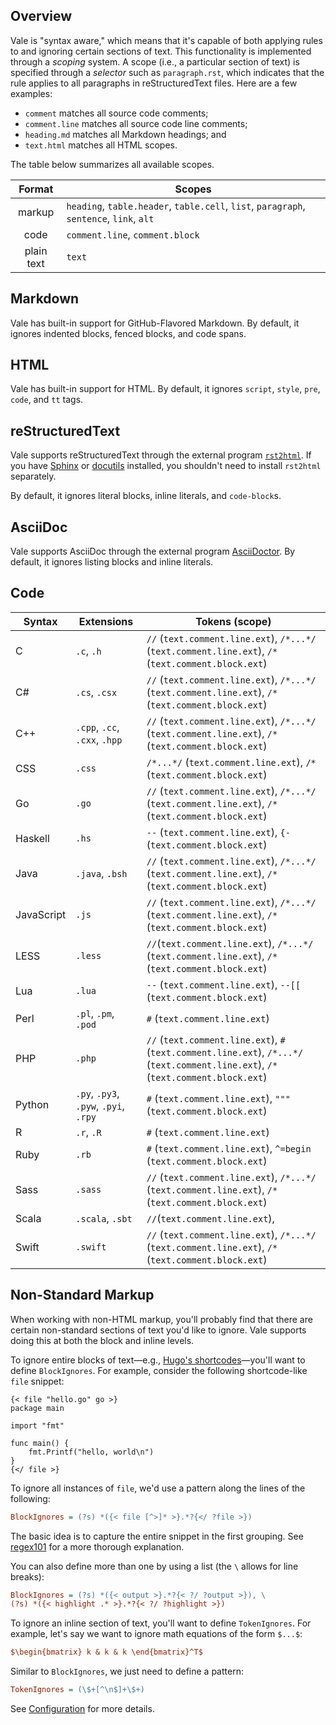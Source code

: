 ## Overview

Vale is "syntax aware," which means that it's capable of both applying rules to and ignoring certain sections of text. This functionality is implemented through a *scoping* system. A scope (i.e., a particular section of text) is specified through a *selector* such as `paragraph.rst`, which indicates that the rule applies to all paragraphs in reStructuredText files. Here are a few examples:

- `comment` matches all source code comments;
- `comment.line` matches all source code line comments;
- `heading.md` matches all Markdown headings; and
- `text.html` matches all HTML scopes.

The table below summarizes all available scopes.

|   Format   |                             Scopes                                                       |
|:----------:|------------------------------------------------------------------------------------------|
|   markup   | `heading`, `table.header`, `table.cell`, `list`, `paragraph`, `sentence`, `link`, `alt`  |
|    code    | `comment.line`, `comment.block`                                                          |
| plain text | `text`                                                                                   |

## Markdown

Vale has built-in support for GitHub-Flavored Markdown. By default, it ignores indented blocks, fenced blocks, and code spans.

## HTML

Vale has built-in support for HTML. By default, it ignores `script`, `style`, `pre`, `code`, and `tt` tags.

## reStructuredText

Vale supports reStructuredText through the external program [`rst2html`](http://docutils.sourceforge.net/docs/user/tools.html#rst2html-py). If you have [Sphinx](http://www.sphinx-doc.org/en/stable/) or [docutils](http://docutils.sourceforge.net/) installed, you shouldn't need to install `rst2html` separately.

By default, it ignores literal blocks, inline literals, and `code-block`s.

## AsciiDoc

Vale supports AsciiDoc through the external program [AsciiDoctor](https://rubygems.org/gems/asciidoctor). By default, it ignores listing blocks and inline literals.

## Code

<!-- vale 18F.UnexpandedAcronyms = NO -->

|   Syntax   |          Extensions         |                                                        Tokens (scope)                                                       |
|----------|---------------------------|---------------------------------------------------------------------------------------------------------------------------|
| C          | `.c`, `.h`                      | `//` (`text.comment.line.ext`), `/*...*/` (`text.comment.line.ext`), `/*` (`text.comment.block.ext`)                              |
| C#         | `.cs`, `.csx`                   | `//` (`text.comment.line.ext`), `/*...*/` (`text.comment.line.ext`), `/*` (`text.comment.block.ext`)                              |
| C++        | `.cpp`, `.cc`, `.cxx`, `.hpp`       | `//` (`text.comment.line.ext`), `/*...*/` (`text.comment.line.ext`), `/*` (`text.comment.block.ext`)                              |
| CSS        | `.css`                        | `/*...*/` (`text.comment.line.ext`), `/*` (`text.comment.block.ext`)                                                            |
| Go         | `.go`                         | `//` (`text.comment.line.ext`), `/*...*/` (`text.comment.line.ext`), `/*` (`text.comment.block.ext`)                              |
| Haskell    | `.hs`                         | `--` (`text.comment.line.ext`), `{-` (`text.comment.block.ext`)                                                                 |
| Java       | `.java`, `.bsh`                 | `//` (`text.comment.line.ext`), `/*...*/` (`text.comment.line.ext`), `/*` (`text.comment.block.ext`)                              |
| JavaScript | `.js`                         | `//` (`text.comment.line.ext`), `/*...*/` (`text.comment.line.ext`), `/*` (`text.comment.block.ext`)                              |
| LESS       | `.less`                       | `//`(`text.comment.line.ext`), `/*...*/` (`text.comment.line.ext`), `/*` (`text.comment.block.ext`)                               |
| Lua        | `.lua`                        | `--` (`text.comment.line.ext`), `--[[` (`text.comment.block.ext`)                                                               |
| Perl       | `.pl`, `.pm`, `.pod`              | `#` (`text.comment.line.ext`)                                                                                                 |
| PHP        | `.php`                        | `//` (`text.comment.line.ext`), `#` (`text.comment.line.ext`), `/*...*/` (`text.comment.line.ext`), `/*` (`text.comment.block.ext`) |
| Python     | `.py`, `.py3`, `.pyw`, `.pyi`, `.rpy` | `#` (`text.comment.line.ext`), `"""` (`text.comment.block.ext`)                                                                 |
| R          | `.r`, `.R`                      | `#` (`text.comment.line.ext`)                                                                                                 |
| Ruby       | `.rb`                         | `#` (`text.comment.line.ext`), `^=begin` (`text.comment.block.ext`)                                                             |
| Sass       | `.sass`                       | `//` (`text.comment.line.ext`), `/*...*/` (`text.comment.line.ext`), `/*` (`text.comment.block.ext`)                              |
| Scala      | `.scala`, `.sbt`                | `//`(`text.comment.line.ext`),                                                                                                |
| Swift      | `.swift`                      | `//` (`text.comment.line.ext`), `/*...*/` (`text.comment.line.ext`), `/*` (`text.comment.block.ext`)                              |

## Non-Standard Markup

When working with non-HTML markup, you'll probably find that there are certain non-standard sections of text you'd like to ignore. Vale supports doing this at both the block and inline levels.

To ignore entire blocks of text&mdash;e.g., [Hugo's shortcodes](https://gohugo.io/content-management/shortcodes/)&mdash;you'll want to define `BlockIgnores`. For example, consider the following shortcode-like `file` snippet:

```shell
{< file "hello.go" go >}
package main

import "fmt"

func main() {
    fmt.Printf("hello, world\n")
}
{</ file >}
```

To ignore all instances of `file`, we'd use a pattern along the lines of the following:

```ini
BlockIgnores = (?s) *({< file [^>]* >}.*?{</ ?file >})
```

The basic idea is to capture the entire snippet in the first grouping. See [regex101](https://regex101.com/r/mFM0kZ/1/) for a more thorough explanation.

You can also define more than one by using a list (the `\` allows for line breaks):

```ini
BlockIgnores = (?s) *({< output >}.*?{< ?/ ?output >}), \
(?s) *({< highlight .* >}.*?{< ?/ ?highlight >})
```

To ignore an inline section of text, you'll want to define `TokenIgnores`. For example, let's say we want to ignore math equations of the form `$...$`:

```ini
$\begin{bmatrix} k & k & k \end{bmatrix}^T$
```

Similar to `BlockIgnores`, we just need to define a pattern:

```ini
TokenIgnores = (\$+[^\n$]+\$+)
```

See [Configuration](https://errata-ai.github.io/vale/config/) for more details.

[p1]: https://github.com/getify/You-Dont-Know-JS
[p2]: https://github.com/nltk/nltk_book
[p3]: https://github.com/django/django
